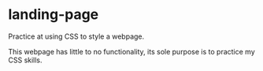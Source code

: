 # landing-page
Practice at using CSS to style a webpage.

This webpage has little to no functionality, its sole purpose is to practice my CSS skills.
